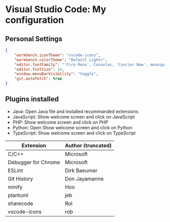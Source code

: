 # Visual Studio Code: My configuration

## Personal Settings

```json
{
    "workbench.iconTheme": "vscode-icons",
    "workbench.colorTheme": "Default Light+",
    "editor.fontFamily": "'Fira Mono', Consolas, 'Courier New', monospace",
    "editor.fontSize": 14,
    "window.menuBarVisibility": "toggle",
    "git.autofetch": true
}
```

## Plugins installed

- Java: Open Java file and installed recommanded extensions
- JavaScript: Show welcome screen and click on JavaScript
- PHP: Show welcome screen and click on PHP
- Python: Open Show welcome screen and click on Python
- TypeScript: Show welcome screen and click on TypeScript

Extension|Author (truncated)
---|---
C/C++|Microsoft
Debugger for Chrome|Microsoft
ESLint|Dirk Baeumer
Git History|Don Jayamanne
minify|Hoo
plantuml|jeb
sharecode|Rol
vscode-icons|rob
